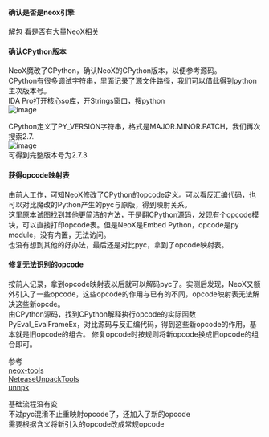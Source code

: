 #### 确认是否是neox引擎
[解包](https://github.com/ZhangFengze/AndroidGameHackTutorial)
看是否有大量NeoX相关

#### 确认CPython版本
NeoX魔改了CPython，确认NeoX的CPython版本，以便参考源码。  
CPython有很多调试字符串，里面记录了源文件路径，我们可以借此得到python主次版本号。  
IDA Pro打开核心so库，开Strings窗口，搜python    
![image](https://user-images.githubusercontent.com/21135715/171880588-df7fbaec-d307-443d-925f-c8458eac20d5.png)  

CPython定义了PY_VERSION字符串，格式是MAJOR.MINOR.PATCH，我们再次搜索2.7.  
![image](https://user-images.githubusercontent.com/21135715/171880752-0c2db9c7-5b09-439a-b60b-d40bc072a415.png)  
可得到完整版本号为2.7.3

#### 获得opcode映射表
由前人工作，可知NeoX修改了CPython的opcode定义。可以看反汇编代码，也可以对比魔改的Python产生的pyc与原版，得到映射关系。  
这里原本试图找到其他更简洁的方法，于是翻CPython源码，发现有个opcode模块，可以直接打印opcode表。但是NeoX是Embed Python，opcode是py module，没有内置，无法访问。  
也没有想到其他的好办法，最后还是对比pyc，拿到了opcode映射表。  

#### 修复无法识别的opcode
按前人记录，拿到opcode映射表以后就可以解码pyc了。实测后发现，NeoX又额外引入了一些opcode，这些opcode的作用与已有的不同，opcode映射表无法解决这些新opcde。  
由CPython源码，找到CPython解释执行opcode的实际函数PyEval_EvalFrameEx，对比源码与反汇编代码，得到这些新opcode的作用，基本就是旧opcode的组合。
修复opcode时按规则将新opcode换成旧opcode的组合即可。  

参考  
[neox-tools](https://github.com/xforce/neox-tools)  
[NeteaseUnpackTools](https://github.com/yuanbi/NeteaseUnpackTools)  
[unnpk](https://github.com/YJBeetle/unnpk)

基础流程没有变  
不过pyc混淆不止重映射opcode了，还加入了新的opcode  
需要根据含义将新引入的opcode改成常规opcode  
